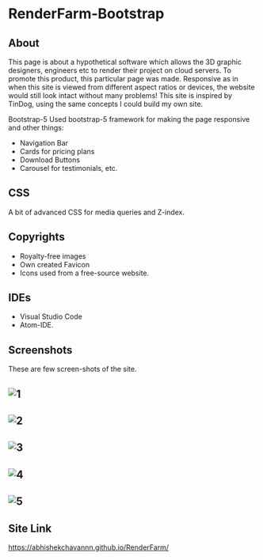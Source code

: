 # RenderFarm-Bootstrap

## About
This page is about a hypothetical software which allows the 3D graphic designers, engineers etc to render their project on cloud servers. To promote this product, this particular page was made. Responsive as in when this site is viewed from different aspect ratios or devices, the website would still look intact without many problems! This site is inspired by TinDog, using the same concepts I could build my own site.


Bootstrap-5
Used bootstrap-5 framework for making the page responsive and other things: 
* Navigation Bar
* Cards for pricing plans
* Download Buttons
* Carousel for testimonials, etc.

## CSS
A bit of advanced CSS for media queries and Z-index.

## Copyrights
* Royalty-free images
* Own created Favicon 
* Icons used from a free-source website.

## IDEs 
* Visual Studio Code
* Atom-IDE.

## Screenshots
These are few screen-shots of the site. 
## ![1](https://user-images.githubusercontent.com/40259745/124986311-1d1bbb80-e059-11eb-8587-559e22f52e1f.png)
## ![2](https://user-images.githubusercontent.com/40259745/124986660-7f74bc00-e059-11eb-8a5e-79dcdf31ccba.png)
## ![3](https://user-images.githubusercontent.com/40259745/124987069-0b86e380-e05a-11eb-8b6e-fd46a694e40e.png)
## ![4](https://user-images.githubusercontent.com/40259745/124986668-813e7f80-e059-11eb-8175-e1a6139860b9.png)
## ![5](https://user-images.githubusercontent.com/40259745/124986673-813e7f80-e059-11eb-99b4-f08c2982bc25.png)



## Site Link
https://abhishekchavannn.github.io/RenderFarm/
